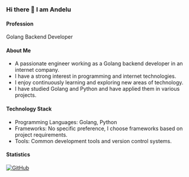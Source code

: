 ### Hi there 👋 I am Andelu

#### Profession
Golang Backend Developer

#### About Me
- A passionate engineer working as a Golang backend developer in an internet company. 
- I have a strong interest in programming and internet technologies.
- I enjoy continuously learning and exploring new areas of technology.
- I have studied Golang and Python and have applied them in various projects.

#### Technology Stack
- Programming Languages: Golang, Python
- Frameworks: No specific preference, I choose frameworks based on project requirements.
- Tools: Common development tools and version control systems.

#### Statistics
[![GitHub](https://github-readme-stats.vercel.app/api?username=honlu)](https://github.com/honlu)
